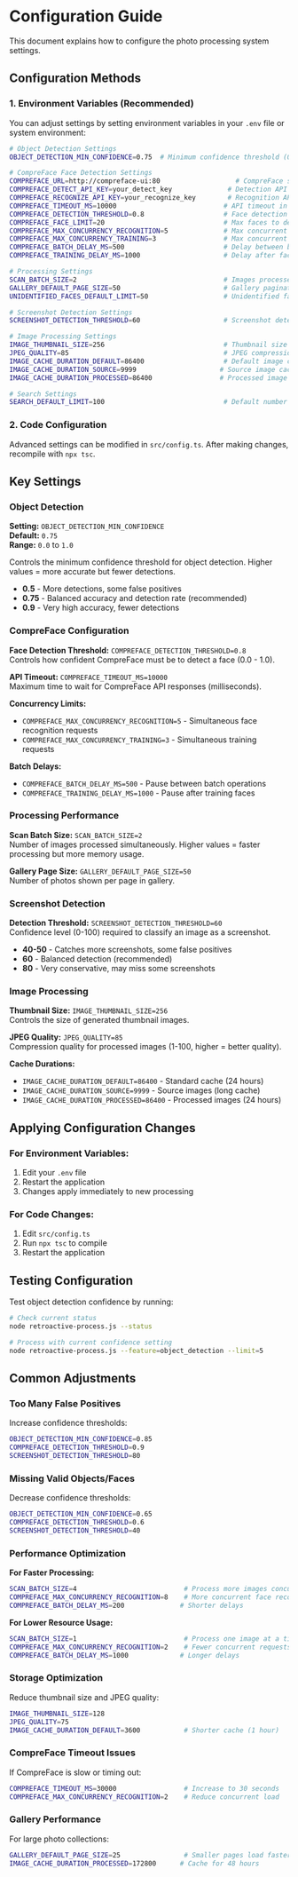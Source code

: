 # Configuration Guide

This document explains how to configure the photo processing system settings.

## Configuration Methods

### 1. Environment Variables (Recommended)

You can adjust settings by setting environment variables in your `.env` file or system environment:

```bash
# Object Detection Settings
OBJECT_DETECTION_MIN_CONFIDENCE=0.75  # Minimum confidence threshold (0.0 - 1.0)

# CompreFace Face Detection Settings
COMPREFACE_URL=http://compreface-ui:80                   # CompreFace service URL
COMPREFACE_DETECT_API_KEY=your_detect_key              # Detection API key
COMPREFACE_RECOGNIZE_API_KEY=your_recognize_key        # Recognition API key
COMPREFACE_TIMEOUT_MS=10000                           # API timeout in milliseconds
COMPREFACE_DETECTION_THRESHOLD=0.8                    # Face detection confidence (0.0 - 1.0)
COMPREFACE_FACE_LIMIT=20                              # Max faces to detect per image
COMPREFACE_MAX_CONCURRENCY_RECOGNITION=5              # Max concurrent recognition requests
COMPREFACE_MAX_CONCURRENCY_TRAINING=3                 # Max concurrent training requests
COMPREFACE_BATCH_DELAY_MS=500                         # Delay between batch operations
COMPREFACE_TRAINING_DELAY_MS=1000                     # Delay after face training

# Processing Settings
SCAN_BATCH_SIZE=2                                     # Images processed concurrently
GALLERY_DEFAULT_PAGE_SIZE=50                          # Gallery pagination size
UNIDENTIFIED_FACES_DEFAULT_LIMIT=50                   # Unidentified faces shown per page

# Screenshot Detection Settings
SCREENSHOT_DETECTION_THRESHOLD=60                     # Screenshot detection confidence (0-100)

# Image Processing Settings  
IMAGE_THUMBNAIL_SIZE=256                              # Thumbnail size in pixels
JPEG_QUALITY=85                                       # JPEG compression quality (1-100)
IMAGE_CACHE_DURATION_DEFAULT=86400                    # Default image cache duration (seconds)
IMAGE_CACHE_DURATION_SOURCE=9999                     # Source image cache duration
IMAGE_CACHE_DURATION_PROCESSED=86400                 # Processed image cache duration

# Search Settings
SEARCH_DEFAULT_LIMIT=100                              # Default number of search results
```

### 2. Code Configuration

Advanced settings can be modified in `src/config.ts`. After making changes, recompile with `npx tsc`.

## Key Settings

### Object Detection

**Setting:** `OBJECT_DETECTION_MIN_CONFIDENCE`  
**Default:** `0.75`  
**Range:** `0.0` to `1.0`  

Controls the minimum confidence threshold for object detection. Higher values = more accurate but fewer detections.

- **0.5** - More detections, some false positives
- **0.75** - Balanced accuracy and detection rate (recommended)
- **0.9** - Very high accuracy, fewer detections

### CompreFace Configuration

**Face Detection Threshold:** `COMPREFACE_DETECTION_THRESHOLD=0.8`  
Controls how confident CompreFace must be to detect a face (0.0 - 1.0).

**API Timeout:** `COMPREFACE_TIMEOUT_MS=10000`  
Maximum time to wait for CompreFace API responses (milliseconds).

**Concurrency Limits:**  
- `COMPREFACE_MAX_CONCURRENCY_RECOGNITION=5` - Simultaneous face recognition requests
- `COMPREFACE_MAX_CONCURRENCY_TRAINING=3` - Simultaneous training requests

**Batch Delays:**  
- `COMPREFACE_BATCH_DELAY_MS=500` - Pause between batch operations  
- `COMPREFACE_TRAINING_DELAY_MS=1000` - Pause after training faces

### Processing Performance

**Scan Batch Size:** `SCAN_BATCH_SIZE=2`  
Number of images processed simultaneously. Higher values = faster processing but more memory usage.

**Gallery Page Size:** `GALLERY_DEFAULT_PAGE_SIZE=50`  
Number of photos shown per page in gallery.

### Screenshot Detection

**Detection Threshold:** `SCREENSHOT_DETECTION_THRESHOLD=60`  
Confidence level (0-100) required to classify an image as a screenshot.

- **40-50** - Catches more screenshots, some false positives
- **60** - Balanced detection (recommended)  
- **80** - Very conservative, may miss some screenshots

### Image Processing

**Thumbnail Size:** `IMAGE_THUMBNAIL_SIZE=256`  
Controls the size of generated thumbnail images.

**JPEG Quality:** `JPEG_QUALITY=85`  
Compression quality for processed images (1-100, higher = better quality).

**Cache Durations:**  
- `IMAGE_CACHE_DURATION_DEFAULT=86400` - Standard cache (24 hours)
- `IMAGE_CACHE_DURATION_SOURCE=9999` - Source images (long cache)
- `IMAGE_CACHE_DURATION_PROCESSED=86400` - Processed images (24 hours)

## Applying Configuration Changes

### For Environment Variables:
1. Edit your `.env` file
2. Restart the application
3. Changes apply immediately to new processing

### For Code Changes:
1. Edit `src/config.ts`
2. Run `npx tsc` to compile
3. Restart the application

## Testing Configuration

Test object detection confidence by running:

```bash
# Check current status
node retroactive-process.js --status

# Process with current confidence setting
node retroactive-process.js --feature=object_detection --limit=5
```

## Common Adjustments

### Too Many False Positives
Increase confidence thresholds:
```bash
OBJECT_DETECTION_MIN_CONFIDENCE=0.85
COMPREFACE_DETECTION_THRESHOLD=0.9
SCREENSHOT_DETECTION_THRESHOLD=80
```

### Missing Valid Objects/Faces
Decrease confidence thresholds:
```bash
OBJECT_DETECTION_MIN_CONFIDENCE=0.65
COMPREFACE_DETECTION_THRESHOLD=0.6
SCREENSHOT_DETECTION_THRESHOLD=40
```

### Performance Optimization

**For Faster Processing:**
```bash
SCAN_BATCH_SIZE=4                           # Process more images concurrently
COMPREFACE_MAX_CONCURRENCY_RECOGNITION=8    # More concurrent face recognition
COMPREFACE_BATCH_DELAY_MS=200              # Shorter delays
```

**For Lower Resource Usage:**
```bash
SCAN_BATCH_SIZE=1                           # Process one image at a time
COMPREFACE_MAX_CONCURRENCY_RECOGNITION=2    # Fewer concurrent requests
COMPREFACE_BATCH_DELAY_MS=1000             # Longer delays
```

### Storage Optimization
Reduce thumbnail size and JPEG quality:
```bash
IMAGE_THUMBNAIL_SIZE=128
JPEG_QUALITY=75
IMAGE_CACHE_DURATION_DEFAULT=3600           # Shorter cache (1 hour)
```

### CompreFace Timeout Issues
If CompreFace is slow or timing out:
```bash
COMPREFACE_TIMEOUT_MS=30000                 # Increase to 30 seconds
COMPREFACE_MAX_CONCURRENCY_RECOGNITION=2    # Reduce concurrent load
```

### Gallery Performance
For large photo collections:
```bash
GALLERY_DEFAULT_PAGE_SIZE=25                # Smaller pages load faster
IMAGE_CACHE_DURATION_PROCESSED=172800      # Cache for 48 hours
```